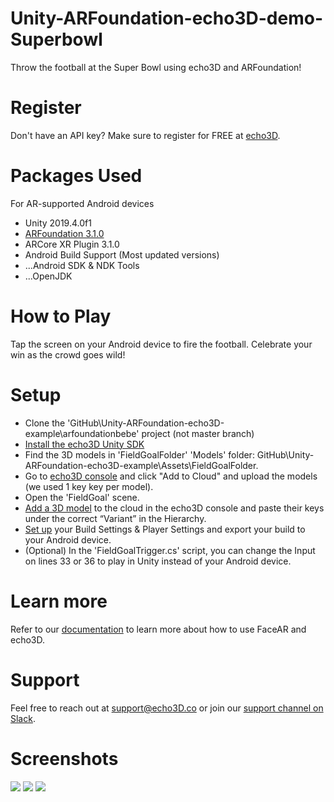 # Unity-ARFoundation-echo3D-demo-Superbowl

Throw the football at the Super Bowl using echo3D and ARFoundation! 

# Register
Don't have an API key? Make sure to register for FREE at [echo3D](https://www.echo3d.co/).

# Packages Used
For AR-supported Android devices
* Unity 2019.4.0f1
* [ARFoundation 3.1.0](https://www.youtube.com/watch?v=0mpsiO2lCx0)
* ARCore XR Plugin 3.1.0
* Android Build Support (Most updated versions)
* ...Android SDK & NDK Tools
* ...OpenJDK

# How to Play
Tap the screen on your Android device to fire the football. Celebrate your win as the crowd goes wild!

# Setup
* Clone the 'GitHub\Unity-ARFoundation-echo3D-example\arfoundationbebe' project (not master branch)
* [Install the echo3D Unity SDK](https://docs.echo3d.co/unity/installation)
* Find the 3D models in 'FieldGoalFolder' 'Models' folder: GitHub\Unity-ARFoundation-echo3D-example\Assets\FieldGoalFolder.
* Go to [echo3D console](https://console.echo3d.co/#/pages/contentmanager) and click "Add to Cloud" and upload the models (we used 1 key key per model).
* Open the 'FieldGoal' scene.
* [Add a 3D model](https://docs.echo3d.co/quickstart/add-a-3d-model) to the cloud in the echo3D console and paste their keys under the correct “Variant” in the Hierarchy.
* [Set up](https://www.youtube.com/watch?v=0mpsiO2lCx0) your Build Settings & Player Settings and export your build to your Android device.
* (Optional) In the 'FieldGoalTrigger.cs' script, you can change the Input on lines 33 or 36 to play in Unity instead of your Android device.

# Learn more
Refer to our [documentation](https://docs.echo3d.co/) to learn more about how to use FaceAR and echo3D.

# Support
Feel free to reach out at support@echo3D.co or join our [support channel on Slack](https://echo3d.slack.com/ssb/redirect).

# Screenshots
![](https://i.postimg.cc/hjYX2h5M/Superbowl-Screenshot1.png)
![](https://i.postimg.cc/vBrKz6Tw/Superbowl-Screenshot2.png)
![](https://i.postimg.cc/3rZ60pzg/Superbowl-Screenshot3.png)

